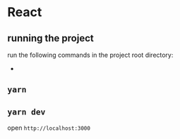 # React
## running the project

run the following commands in the project root directory:

-
```yarn```
-
```yarn dev```
-
open ```http://localhost:3000```
